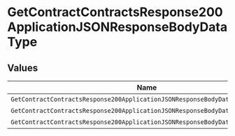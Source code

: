 # GetContractContractsResponse200ApplicationJSONResponseBodyDataType


## Values

| Name                                                                           | Value                                                                          |
| ------------------------------------------------------------------------------ | ------------------------------------------------------------------------------ |
| `GetContractContractsResponse200ApplicationJSONResponseBodyDataTypeOverwrite`  | OVERWRITE                                                                      |
| `GetContractContractsResponse200ApplicationJSONResponseBodyDataTypeMultiplier` | MULTIPLIER                                                                     |
| `GetContractContractsResponse200ApplicationJSONResponseBodyDataTypeTiered`     | TIERED                                                                         |